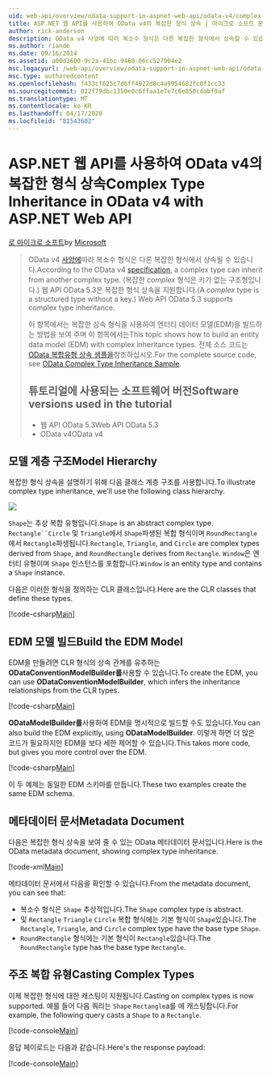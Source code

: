 ```yaml
---
uid: web-api/overview/odata-support-in-aspnet-web-api/odata-v4/complex-type-inheritance-in-odata-v4
title: ASP.NET 웹 API를 사용하여 OData v4의 복잡한 형식 상속 | 마이크로 소프트 문서
author: rick-anderson
description: OData v4 사양에 따라 복소수 형식은 다른 복잡한 형식에서 상속할 수 있습니다. (복잡한 형식은 키가 없는 구조형입니다.) 웹 API...
ms.author: riande
ms.date: 09/16/2014
ms.assetid: a00d3600-9c2a-41bc-9460-06cc527904e2
msc.legacyurl: /web-api/overview/odata-support-in-aspnet-web-api/odata-v4/complex-type-inheritance-in-odata-v4
msc.type: authoredcontent
ms.openlocfilehash: f433cf625c7d6ff4922d8c4a9954682fc0f1cc33
ms.sourcegitcommit: 022f79dbc1350e0c6ffaa1e7e7c6e850cdabf9af
ms.translationtype: MT
ms.contentlocale: ko-KR
ms.lasthandoff: 04/17/2020
ms.locfileid: "81543602"
---
```

# <a name="complex-type-inheritance-in-odata-v4-with-aspnet-web-api"></a><span data-ttu-id="eeed1-104">ASP.NET 웹 API를 사용하여 OData v4의 복잡한 형식 상속</span><span class="sxs-lookup"><span data-stu-id="eeed1-104">Complex Type Inheritance in OData v4 with ASP.NET Web API</span></span>

<span data-ttu-id="eeed1-105">[로 마이크로 소프트](https://github.com/microsoft)</span><span class="sxs-lookup"><span data-stu-id="eeed1-105">by [Microsoft](https://github.com/microsoft)</span></span>

> <span data-ttu-id="eeed1-106">OData v4 [사양에](http://www.odata.org/documentation/odata-version-4-0/)따라 복소수 형식은 다른 복잡한 형식에서 상속될 수 있습니다.</span><span class="sxs-lookup"><span data-stu-id="eeed1-106">According to the OData v4 [specification](http://www.odata.org/documentation/odata-version-4-0/), a complex type can inherit from another complex type.</span></span> <span data-ttu-id="eeed1-107">(복잡한 *complex* 형식은 키가 없는 구조형입니다.) 웹 API OData 5.3은 복잡한 형식 상속을 지원합니다.</span><span class="sxs-lookup"><span data-stu-id="eeed1-107">(A *complex* type is a structured type without a key.) Web API OData 5.3 supports complex type inheritance.</span></span>
> 
> <span data-ttu-id="eeed1-108">이 항목에서는 복잡한 상속 형식을 사용하여 엔터티 데이터 모델(EDM)을 빌드하는 방법을 보여 주며 이 항목에서는</span><span class="sxs-lookup"><span data-stu-id="eeed1-108">This topic shows how to build an entity data model (EDM) with complex inheritance types.</span></span> <span data-ttu-id="eeed1-109">전체 소스 코드는 [OData 복합유형 상속 샘플을](http://aspnet.codeplex.com/sourcecontrol/latest#Samples/WebApi/OData/v4/ODataComplexTypeInheritanceSample/ReadMe.txt)참조하십시오.</span><span class="sxs-lookup"><span data-stu-id="eeed1-109">For the complete source code, see [OData Complex Type Inheritance Sample](http://aspnet.codeplex.com/sourcecontrol/latest#Samples/WebApi/OData/v4/ODataComplexTypeInheritanceSample/ReadMe.txt).</span></span>
> 
> ## <a name="software-versions-used-in-the-tutorial"></a><span data-ttu-id="eeed1-110">튜토리얼에 사용되는 소프트웨어 버전</span><span class="sxs-lookup"><span data-stu-id="eeed1-110">Software versions used in the tutorial</span></span>
> 
> 
> - <span data-ttu-id="eeed1-111">웹 API OData 5.3</span><span class="sxs-lookup"><span data-stu-id="eeed1-111">Web API OData 5.3</span></span>
> - <span data-ttu-id="eeed1-112">OData v4</span><span class="sxs-lookup"><span data-stu-id="eeed1-112">OData v4</span></span>

## <a name="model-hierarchy"></a><span data-ttu-id="eeed1-113">모델 계층 구조</span><span class="sxs-lookup"><span data-stu-id="eeed1-113">Model Hierarchy</span></span>

<span data-ttu-id="eeed1-114">복잡한 형식 상속을 설명하기 위해 다음 클래스 계층 구조를 사용합니다.</span><span class="sxs-lookup"><span data-stu-id="eeed1-114">To illustrate complex type inheritance, we'll use the following class hierarchy.</span></span>

![](complex-type-inheritance-in-odata-v4/_static/image1.png)

<span data-ttu-id="eeed1-115">`Shape`는 추상 복합 유형입니다.</span><span class="sxs-lookup"><span data-stu-id="eeed1-115">`Shape` is an abstract complex type.</span></span> <span data-ttu-id="eeed1-116">`Rectangle``Circle` 및 `Triangle`에서 `Shape`파생된 복합 형식이며 `RoundRectangle` 에서 `Rectangle`파생됩니다.</span><span class="sxs-lookup"><span data-stu-id="eeed1-116">`Rectangle`, `Triangle`, and `Circle` are complex types derived from `Shape`, and `RoundRectangle` derives from `Rectangle`.</span></span> <span data-ttu-id="eeed1-117">`Window`은 엔터티 유형이며 `Shape` 인스턴스를 포함합니다.</span><span class="sxs-lookup"><span data-stu-id="eeed1-117">`Window` is an entity type and contains a `Shape` instance.</span></span>

<span data-ttu-id="eeed1-118">다음은 이러한 형식을 정의하는 CLR 클래스입니다.</span><span class="sxs-lookup"><span data-stu-id="eeed1-118">Here are the CLR classes that define these types.</span></span>

[!code-csharp[Main](complex-type-inheritance-in-odata-v4/samples/sample1.cs)]

## <a name="build-the-edm-model"></a><span data-ttu-id="eeed1-119">EDM 모델 빌드</span><span class="sxs-lookup"><span data-stu-id="eeed1-119">Build the EDM Model</span></span>

<span data-ttu-id="eeed1-120">EDM을 만들려면 CLR 형식의 상속 관계를 유추하는 **ODataConventionModelBuilder를**사용할 수 있습니다.</span><span class="sxs-lookup"><span data-stu-id="eeed1-120">To create the EDM, you can use **ODataConventionModelBuilder**, which infers the inheritance relationships from the CLR types.</span></span>

[!code-csharp[Main](complex-type-inheritance-in-odata-v4/samples/sample2.cs)]

<span data-ttu-id="eeed1-121">**ODataModelBuilder를**사용하여 EDM을 명시적으로 빌드할 수도 있습니다.</span><span class="sxs-lookup"><span data-stu-id="eeed1-121">You can also build the EDM explicitly, using **ODataModelBuilder**.</span></span> <span data-ttu-id="eeed1-122">이렇게 하면 더 많은 코드가 필요하지만 EDM을 보다 세한 제어할 수 있습니다.</span><span class="sxs-lookup"><span data-stu-id="eeed1-122">This takes more code, but gives you more control over the EDM.</span></span>

[!code-csharp[Main](complex-type-inheritance-in-odata-v4/samples/sample3.cs)]

<span data-ttu-id="eeed1-123">이 두 예제는 동일한 EDM 스키마를 만듭니다.</span><span class="sxs-lookup"><span data-stu-id="eeed1-123">These two examples create the same EDM schema.</span></span>

## <a name="metadata-document"></a><span data-ttu-id="eeed1-124">메타데이터 문서</span><span class="sxs-lookup"><span data-stu-id="eeed1-124">Metadata Document</span></span>

<span data-ttu-id="eeed1-125">다음은 복잡한 형식 상속을 보여 줄 수 있는 OData 메타데이터 문서입니다.</span><span class="sxs-lookup"><span data-stu-id="eeed1-125">Here is the OData metadata document, showing complex type inheritance.</span></span>

[!code-xml[Main](complex-type-inheritance-in-odata-v4/samples/sample4.xml?highlight=13,17,25,30)]

<span data-ttu-id="eeed1-126">메타데이터 문서에서 다음을 확인할 수 있습니다.</span><span class="sxs-lookup"><span data-stu-id="eeed1-126">From the metadata document, you can see that:</span></span>

- <span data-ttu-id="eeed1-127">복소수 형식은 `Shape` 추상적입니다.</span><span class="sxs-lookup"><span data-stu-id="eeed1-127">The `Shape` complex type is abstract.</span></span>
- <span data-ttu-id="eeed1-128">및 `Rectangle` `Triangle` `Circle` 복합 형식에는 기본 형식이 `Shape`있습니다.</span><span class="sxs-lookup"><span data-stu-id="eeed1-128">The `Rectangle`, `Triangle`, and `Circle` complex type have the base type `Shape`.</span></span>
- <span data-ttu-id="eeed1-129">`RoundRectangle` 형식에는 기본 형식이 `Rectangle`있습니다.</span><span class="sxs-lookup"><span data-stu-id="eeed1-129">The `RoundRectangle` type has the base type `Rectangle`.</span></span>

## <a name="casting-complex-types"></a><span data-ttu-id="eeed1-130">주조 복합 유형</span><span class="sxs-lookup"><span data-stu-id="eeed1-130">Casting Complex Types</span></span>

<span data-ttu-id="eeed1-131">이제 복잡한 형식에 대한 캐스팅이 지원됩니다.</span><span class="sxs-lookup"><span data-stu-id="eeed1-131">Casting on complex types is now supported.</span></span> <span data-ttu-id="eeed1-132">예를 들어 다음 쿼리는 `Shape` `Rectangle`a를 에 캐스팅합니다.</span><span class="sxs-lookup"><span data-stu-id="eeed1-132">For example, the following query casts a `Shape` to a `Rectangle`.</span></span>

[!code-console[Main](complex-type-inheritance-in-odata-v4/samples/sample5.cmd)]

<span data-ttu-id="eeed1-133">응답 페이로드는 다음과 같습니다.</span><span class="sxs-lookup"><span data-stu-id="eeed1-133">Here's the response payload:</span></span>

[!code-console[Main](complex-type-inheritance-in-odata-v4/samples/sample6.cmd)]
